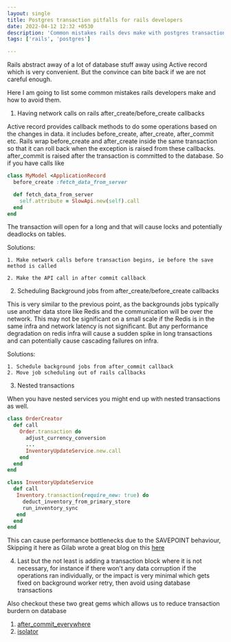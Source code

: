 ```yaml
---
layout: single
title: Postgres transaction pitfalls for rails developers
date: 2022-04-12 12:32 +0530
description: 'Common mistakes rails devs make with postgres transactions'
tags: ['rails', 'postgres']

---
```


Rails abstract away of a lot of database stuff away using Active record which is very convenient. But the convince can bite back if we are not careful enough. 

Here I am going to list some common mistakes rails developers make and how to avoid them.

1. Having network calls on rails after_create/before_create callbacks
    
Active record provides callback methods to do some operations based on the changes in data. it includes before_create, after_create, after_commit etc. Rails wrap before_create and after_create inside the same transaction so that it can roll back when the exception is raised from these callbacks. after_commit is raised after the transaction is committed to the database. So if you have calls like

```ruby
class MyModel <ApplicationRecord
  before_create :fetch_data_from_server

  def fetch_data_from_server
    self.attribute = SlowApi.new(self).call
  end
end
```

The transaction will open for a long and that will cause locks and potentially deadlocks on tables. 

Solutions:

    1. Make network calls before transaction begins, ie before the save method is called

    2. Make the API call in after commit callback

2. Scheduling Background jobs from after_create/before_create callbacks

This is very similar to the previous point, as the backgrounds jobs typically use another data store like Redis and the communication will be over the network. This may not be significant on a small scale if the Redis is in the same infra and network latency is not significant. But any performance degradation on redis infra will cause a sudden spike in long transactions and can potentially cause cascading failures on infra.

Solutions:

    1. Schedule background jobs from after_commit callback
    2. Move job scheduling out of rails callbacks


3. Nested transactions

  When you have nested services you might end up with nested transactions as well.


```ruby
class OrderCreator
  def call
    Order.transaction do
      adjust_currency_conversion
      ...
      InventoryUpdateService.new.call
    end
  end
end

class InventoryUpdateService
  def call
   Inventory.transaction(require_new: true) do
     deduct_inventory_from_primary_store
     run_inventory_sync
   end
  end
end
```
	
This can cause performance bottlenecks due to the SAVEPOINT behaviour, Skipping it here as Gilab wrote a great blog on this [here](https://about.gitlab.com/blog/2021/09/29/why-we-spent-the-last-month-eliminating-postgresql-subtransactions/)

4. Last but the not least is adding a transaction block where it is not necessary, for instance if there won't any data corruption if the operations ran individually, or the impact is very minimal which gets fixed on background worker retry, then avoid using database transactions

Also checkout these two great gems which allows us to reduce transaction burdern on database

1. [after_commit_everywhere](https://github.com/Envek/after_commit_everywhere)
2. [isolator](https://github.com/palkan/isolator)
